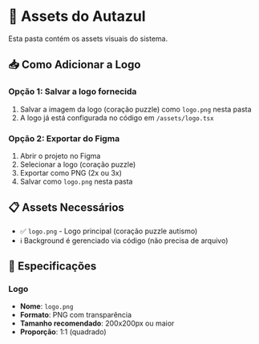 # 📁 Assets do Autazul

Esta pasta contém os assets visuais do sistema.

## 📥 Como Adicionar a Logo

### Opção 1: Salvar a logo fornecida

1. Salvar a imagem da logo (coração puzzle) como `logo.png` nesta pasta
2. A logo já está configurada no código em `/assets/logo.tsx`

### Opção 2: Exportar do Figma

1. Abrir o projeto no Figma
2. Selecionar a logo (coração puzzle)
3. Exportar como PNG (2x ou 3x)
4. Salvar como `logo.png` nesta pasta

## 📋 Assets Necessários

- ✅ `logo.png` - Logo principal (coração puzzle autismo)
- ℹ️ Background é gerenciado via código (não precisa de arquivo)

## 🎨 Especificações

### Logo
- **Nome**: `logo.png`
- **Formato**: PNG com transparência
- **Tamanho recomendado**: 200x200px ou maior
- **Proporção**: 1:1 (quadrado)
